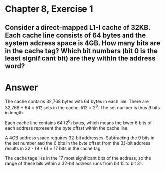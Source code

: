 # Chapter 8, Exercise 1
Consider a direct-mapped L1-I cache of 32KB. Each cache line consists of 64 bytes and the system address space is 4GB. How many bits are in the cache tag? Which bit numbers (bit 0 is the least significant bit) are they within the address word?
---
# Answer
The cache contains 32,768 bytes with 64 bytes in each line. There are 32,768 &divide; 64 = 512 sets in the cache. 512 = 2<sup>9</sup>. The set number is thus 9 bits in length.

Each cache line contains 64 (2<sup>6</sup>) bytes, which means the lower 6 bits of each address represent the byte offset within the cache line.

A 4GB address space requires 32-bit addresses. Subtracting the 9 bits in the set number and the 6 bits in the byte offset from the 32-bit address results in 32 - (9 + 6) = 17 bits in the cache tag.

The cache tage lies in the 17 most significant bits of the address, so the range of these bits within a 32-bit address runs from bit 15 to bit 31.
